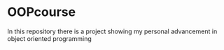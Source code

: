 # OOPcourse
In this repository there is a project showing my personal advancement in object oriented programming

